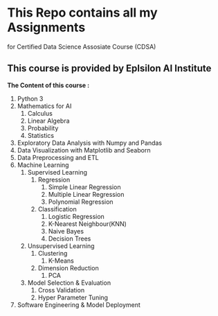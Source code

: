 # This Repo contains all my Assignments
 for Certified Data Science Assosiate Course (CDSA)
## This course is provided by Eplsilon AI Institute 

**The Content of this course :**
1. Python 3
2. Mathematics for AI
	1. Calculus
	2. Linear Algebra
	3. Probability
	4. Statistics
3. Exploratory Data Analysis with Numpy and Pandas
4. Data Visualization with Matplotlib and Seaborn
5. Data Preprocessing and ETL
6. Machine Learning
	1. Supervised Learning
		1. Regression
			1. Simple Linear Regression
			2. Multiple Linear Regression
			3. Polynomial Regression
		2. Classification
			1. Logistic Regression
			2. K-Nearest Neighbour(KNN)
			3. Naive Bayes
			4. Decision Trees
	2. Unsupervised Learning
		1. Clustering
			1. K-Means
		2. Dimension Reduction
			1. PCA
	3. Model Selection & Evaluation
		1. Cross Validation
		2. Hyper Parameter Tuning
7. Software Engineering & Model Deployment

